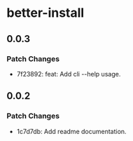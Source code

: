 # better-install

## 0.0.3

### Patch Changes

- 7f23892: feat: Add cli --help usage.

## 0.0.2

### Patch Changes

- 1c7d7db: Add readme documentation.
